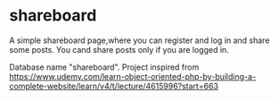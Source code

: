 # shareboard

A simple shareboard page,where you can register and log in and share some posts.
You cand share posts only if you are logged in.

Database name "shareboard".
Project inspired from https://www.udemy.com/learn-object-oriented-php-by-building-a-complete-website/learn/v4/t/lecture/4615996?start=663

